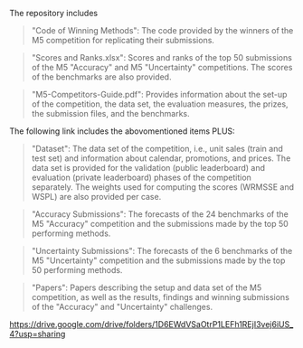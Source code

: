 The repository includes

>"Code of Winning Methods": The code provided by the winners of the M5 competition for replicating their submissions.

>"Scores and Ranks.xlsx": Scores and ranks of the top 50 submissions of the M5 "Accuracy" and M5 "Uncertainty" competitions. The scores of the benchmarks are also provided.

>"M5-Competitors-Guide.pdf": Provides information about the set-up of the competition, the data set, the evaluation measures, the prizes, the submission files, and the benchmarks.



The following link includes the abovomentioned items PLUS:

>"Dataset": The data set of the competition, i.e., unit sales (train and test set) and information about calendar, promotions, and prices. The data set is provided for the validation (public leaderboard) and evaluation (private leaderboard) phases of the competition separately. The weights used for computing the scores (WRMSSE and WSPL) are also provided per case.

>"Accuracy Submissions": The forecasts of the 24 benchmarks of the M5 "Accuracy" competition and the submissions made by the top 50 performing methods.

>"Uncertainty Submissions": The forecasts of the 6 benchmarks of the M5 "Uncertainty" competition and the submissions made by the top 50 performing methods.

>"Papers": Papers describing the setup and data set of the M5 competition, as well as the results, findings and winning submissions of the "Accuracy" and "Uncertainty" challenges.

https://drive.google.com/drive/folders/1D6EWdVSaOtrP1LEFh1REjI3vej6iUS_4?usp=sharing


